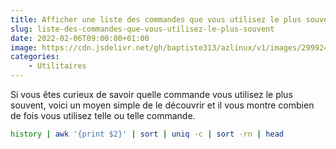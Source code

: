 ```yaml
---
title: Afficher une liste des commandes que vous utilisez le plus souvent
slug: liste-des-commandes-que-vous-utilisez-le-plus-souvent
date: 2022-02-06T09:00:00+01:00
image: https://cdn.jsdelivr.net/gh/baptiste313/azlinux/v1/images/2999245/raw.webp
categories:
    - Utilitaires
---
```


Si vous êtes curieux de savoir quelle commande vous utilisez le plus souvent, voici un moyen simple de le découvrir et il vous montre combien de fois vous utilisez telle ou telle commande. 

```bash
history | awk '{print $2}' | sort | uniq -c | sort -rn | head
```
